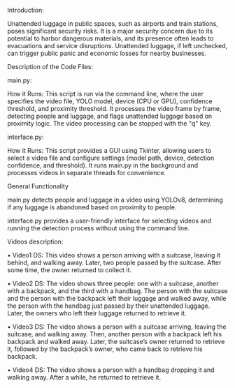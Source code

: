 Introduction:

Unattended luggage in public spaces, such as airports and
train stations, poses significant security risks. It is a major
security concern due to its potential to harbor dangerous
materials, and its presence often leads to evacuations and
service disruptions. Unattended luggage, if left unchecked,
can trigger public panic and economic losses for nearby
businesses.

Description of the Code Files:

main.py:

How it Runs: This script is run via the command line, where the user specifies the video file, YOLO model, device (CPU or GPU), confidence threshold, and proximity threshold. It processes the video frame by frame, detecting people and luggage, and flags unattended luggage based on proximity logic. The video processing can be stopped with the "q" key.

interface.py:

How it Runs: This script provides a GUI using Tkinter, allowing users to select a video file and configure settings (model path, device, detection confidence, and threshold). It runs main.py in the background and processes videos in separate threads for convenience.

General Functionality

main.py detects people and luggage in a video using YOLOv8, determining if any luggage is abandoned based on proximity to people.

interface.py provides a user-friendly interface for selecting videos and running the detection process without using the command line.

Videos description:

• Video1 DS: This video shows a person arriving with
a suitcase, leaving it behind, and walking away. Later,
two people passed by the suitcase. After some time, the
owner returned to collect it.

• Video2 DS: The video shows three people: one with a
suitcase, another with a backpack, and the third with a
handbag. The person with the suitcase and the person
with the backpack left their luggage and walked away,
while the person with the handbag just passed by their
unattended luggage. Later, the owners who left their
luggage returned to retrieve it.

• Video3 DS: The video shows a person with a suitcase
arriving, leaving the suitcase, and walking away. Then,
another person with a backpack left his backpack and
walked away. Later, the suitcase’s owner returned to
retrieve it, followed by the backpack’s owner, who
came back to retrieve his backpack.

• Video4 DS: The video shows a person with a handbag dropping it and walking away. After a while, he
returned to retrieve it.
